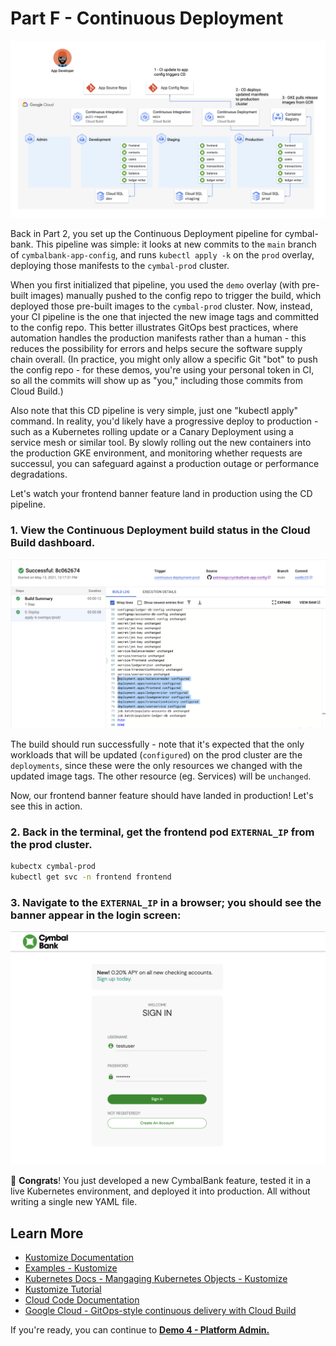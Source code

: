 # Part F - Continuous Deployment  

![screenshot](screenshots/prod-cd.jpg)

Back in Part 2, you set up the Continuous Deployment pipeline for cymbal-bank. This pipeline was simple: it looks at new commits to the `main` branch of `cymbalbank-app-config`, and runs `kubectl apply -k` on the `prod` overlay, deploying those manifests to the `cymbal-prod` cluster. 

When you first initialized that pipeline, you used the `demo` overlay (with pre-built images) manually pushed to the config repo to trigger the build, which deployed those pre-built images to the `cymbal-prod` cluster. Now, instead, your CI pipeline is the one that injected the new image tags and committed to the config repo. This better illustrates GitOps best practices, where automation handles the production manifests rather than a human - this reduces the possibility for errors and helps secure the software supply chain overall. (In practice, you might only allow a specific Git "bot" to push the config repo - for these demos, you're using your personal token in CI, so all the commits will show up as "you," including those commits from Cloud Build.)

Also note that this CD pipeline is very simple, just one "kubectl apply" command. In reality, you'd likely have a progressive deploy to production - such as a Kubernetes rolling update or a Canary Deployment using a service mesh or similar tool. By slowly rolling out the new containers into the production GKE environment, and monitoring whether requests are successul, you can safeguard against a production outage or performance degradations. 

Let's watch your frontend banner feature land in production using the CD pipeline. 

### 1. **View the Continuous Deployment build status in the Cloud Build dashboard.** 

![](screenshots/merged-pr-cd-prod.png)

The build should run successfully - note that it's expected that the only workloads that will be updated (`configured`) on the prod cluster are the `deployments`, since these were the only resources we changed with the updated image tags. The other resource (eg. Services) will be `unchanged`. 

Now, our frontend banner feature should have landed in production! Let's see this in action. 

### 2. **Back in the terminal, get the frontend pod `EXTERNAL_IP` from the prod cluster.** 

```bash
kubectx cymbal-prod
kubectl get svc -n frontend frontend
```

### 3. **Navigate to the `EXTERNAL_IP` in a browser; you should see the banner appear in the login screen:** 

![](screenshots/login-banner.png)


🎉 **Congrats**! You just developed a new CymbalBank feature, tested it in a live Kubernetes environment, and deployed it into production. All without writing a single new YAML file. 

## Learn More 

- [Kustomize Documentation](https://kustomize.io/)
- [Examples - Kustomize](https://github.com/kubernetes-sigs/kustomize/tree/master/examples)
- [Kubernetes Docs - Mangaging Kubernetes Objects - Kustomize](https://kubernetes.io/docs/tasks/manage-kubernetes-objects/kustomization/)
- [Kustomize Tutorial](https://kubectl.docs.kubernetes.io/guides/config_management/components/)
- [Cloud Code Documentation](https://cloud.google.com/code/docs/vscode/setting-up-an-existing-app#setting_up_configuration_for_applications_that_already_have_skaffoldyaml)
- [Google Cloud - GitOps-style continuous delivery with Cloud Build](https://cloud.google.com/kubernetes-engine/docs/tutorials/gitops-cloud-build)

If you're ready, you can continue to **[Demo 4 - Platform Admin.](/4-platform-admin)**